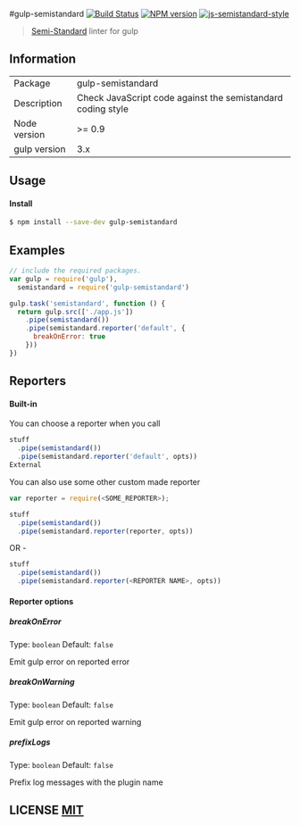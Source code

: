 #gulp-semistandard
[![Build Status](https://travis-ci.org/nebez/gulp-semistandard.svg)](https://travis-ci.org/nebez/gulp-semistandard)
[![NPM version](https://badge.fury.io/js/gulp-semistandard.png)](http://badge.fury.io/js/gulp-semistandard)
[![js-semistandard-style](https://img.shields.io/badge/code%20style-semistandard-brightgreen.svg?style=flat-square)](https://github.com/Flet/semistandard)

> [Semi-Standard](https://github.com/Flet/semistandard/) linter for gulp

## Information

<table>
<tr>
<td>Package</td><td>gulp-semistandard</td>
</tr>
<tr>
<td>Description</td>
<td>Check JavaScript code against the semistandard coding style</td>
</tr>
<tr>
<td>Node version</td>
<td>>= 0.9</td>
</tr>
<tr>
<td>gulp version</td>
<td>3.x</td>
</tr>
</table>

## Usage

#### Install

```sh
$ npm install --save-dev gulp-semistandard
```

## Examples

```javascript
// include the required packages.
var gulp = require('gulp'),
  semistandard = require('gulp-semistandard')

gulp.task('semistandard', function () {
  return gulp.src(['./app.js'])
    .pipe(semistandard())
    .pipe(semistandard.reporter('default', {
      breakOnError: true
    }))
})
```

## Reporters

#### Built-in

You can choose a reporter when you call
````javascript
stuff
  .pipe(semistandard())
  .pipe(semistandard.reporter('default', opts))
External
````

You can also use some other custom made reporter
````javascript
var reporter = require(<SOME_REPORTER>);

stuff
  .pipe(semistandard())
  .pipe(semistandard.reporter(reporter, opts))
````
OR -
````javascript
stuff
  .pipe(semistandard())
  .pipe(semistandard.reporter(<REPORTER NAME>, opts))
````
#### Reporter options

##### breakOnError

Type: `boolean`
Default: `false`

Emit gulp error on reported error

##### breakOnWarning

Type: `boolean`
Default: `false`

Emit gulp error on reported warning

##### prefixLogs

Type: `boolean`
Default: `false`

Prefix log messages with the plugin name

## LICENSE [MIT](LICENSE)
